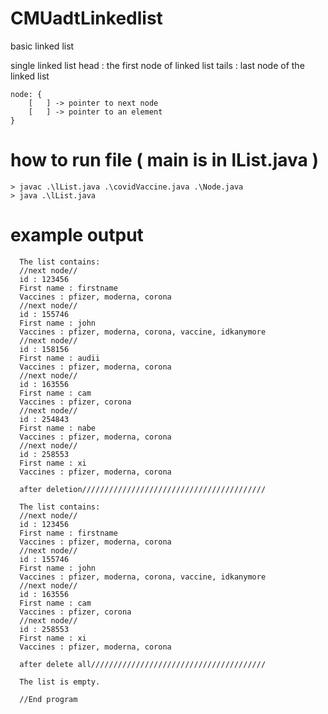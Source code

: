 # CMUadtLinkedlist
 basic linked list

single linked list
    head : the first node of linked list
    tails : last node of the linked list

    node: {
        [   ] -> pointer to next node
        [   ] -> pointer to an element
    }

# how to run file ( main is in lList.java )

    > javac .\lList.java .\covidVaccine.java .\Node.java
    > java .\lList.java

# example output
      The list contains: 
      //next node//
      id : 123456
      First name : firstname
      Vaccines : pfizer, moderna, corona
      //next node//
      id : 155746
      First name : john
      Vaccines : pfizer, moderna, corona, vaccine, idkanymore
      //next node//
      id : 158156
      First name : audii
      Vaccines : pfizer, moderna, corona
      //next node//
      id : 163556
      First name : cam
      Vaccines : pfizer, corona
      //next node//
      id : 254843
      First name : nabe
      Vaccines : pfizer, moderna, corona
      //next node//
      id : 258553
      First name : xi
      Vaccines : pfizer, moderna, corona

      after deletion/////////////////////////////////////////

      The list contains:
      //next node//
      id : 123456
      First name : firstname
      Vaccines : pfizer, moderna, corona
      //next node//
      id : 155746
      First name : john
      Vaccines : pfizer, moderna, corona, vaccine, idkanymore
      //next node//
      id : 163556
      First name : cam
      Vaccines : pfizer, corona
      //next node//
      id : 258553
      First name : xi
      Vaccines : pfizer, moderna, corona

      after delete all///////////////////////////////////////

      The list is empty.

      //End program
